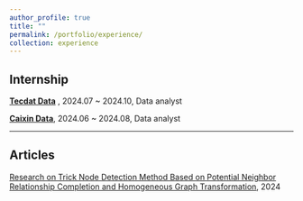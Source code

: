 ```yaml
---
author_profile: true
title: ""
permalink: /portfolio/experience/
collection: experience
---
```


## Internship
**[Tecdat Data](https://tecdat.cn/)** , 2024.07 ~ 2024.10, Data analyst

**[Caixin Data](https://www.ccxe.com.cn/)**, 2024.06 ~ 2024.08, Data analyst

---

## Articles

[Research on Trick Node Detection Method Based on Potential Neighbor Relationship Completion and Homogeneous Graph Transformation](essay/HNNCF.pdf), 2024
